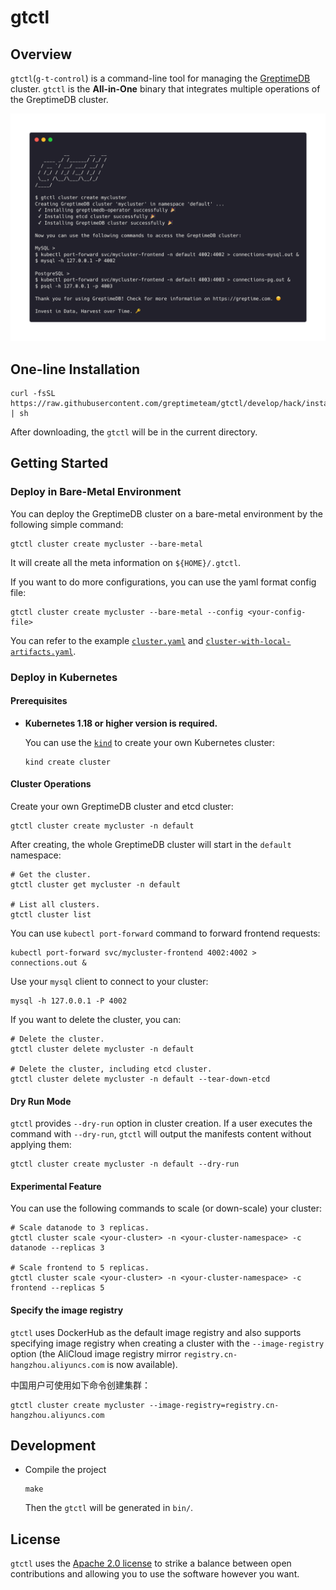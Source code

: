# gtctl

## Overview

`gtctl`(`g-t-control`) is a command-line tool for managing the [GreptimeDB](https://github.com/GrepTimeTeam/greptimedb) cluster. `gtctl` is the **All-in-One** binary that integrates multiple operations of the GreptimeDB cluster.

<p align="center">
<img alt="screenshot" src="./docs/images/screenshot.png" width="800px">
</p>

## One-line Installation

```console
curl -fsSL https://raw.githubusercontent.com/greptimeteam/gtctl/develop/hack/install.sh | sh
```

After downloading, the `gtctl` will be in the current directory.

## Getting Started

### Deploy in Bare-Metal Environment

You can deploy the GreptimeDB cluster on a bare-metal environment by the following simple command:

```console
gtctl cluster create mycluster --bare-metal
```

It will create all the meta information on `${HOME}/.gtctl`.

If you want to do more configurations, you can use the yaml format config file:

```console
gtctl cluster create mycluster --bare-metal --config <your-config-file>
```

You can refer to the example [`cluster.yaml`](./examples/bare-metal/cluster.yaml) and [`cluster-with-local-artifacts.yaml`](./examples/bare-metal/cluster-with-local-artifacts.yaml).

### Deploy in Kubernetes

#### Prerequisites

- **Kubernetes 1.18 or higher version is required.**

  You can use the [`kind`](https://kind.sigs.k8s.io/) to create your own Kubernetes cluster:

  ```console
  kind create cluster
  ```

#### Cluster Operations

Create your own GreptimeDB cluster and etcd cluster:

```console
gtctl cluster create mycluster -n default
```

After creating, the whole GreptimeDB cluster will start in the `default` namespace:

```console
# Get the cluster.
gtctl cluster get mycluster -n default

# List all clusters.
gtctl cluster list
```

You can use `kubectl port-forward` command to forward frontend requests:

```console
kubectl port-forward svc/mycluster-frontend 4002:4002 > connections.out &
```

Use your `mysql` client to connect to your cluster:

```console
mysql -h 127.0.0.1 -P 4002
```

If you want to delete the cluster, you can:

```console
# Delete the cluster.
gtctl cluster delete mycluster -n default

# Delete the cluster, including etcd cluster.
gtctl cluster delete mycluster -n default --tear-down-etcd
```

#### Dry Run Mode

`gtctl` provides `--dry-run` option in cluster creation. If a user executes the command with `--dry-run`, `gtctl` will output the manifests content without applying them:

```console
gtctl cluster create mycluster -n default --dry-run
```

#### Experimental Feature

You can use the following commands to scale (or down-scale) your cluster:

```console
# Scale datanode to 3 replicas.
gtctl cluster scale <your-cluster> -n <your-cluster-namespace> -c datanode --replicas 3

# Scale frontend to 5 replicas.
gtctl cluster scale <your-cluster> -n <your-cluster-namespace> -c frontend --replicas 5
```

#### Specify the image registry

`gtctl` uses DockerHub as the default image registry and also supports specifying image registry when creating a cluster with the `--image-registry` option (the AliCloud image registry mirror `registry.cn-hangzhou.aliyuncs.com` is now available).

中国用户可使用如下命令创建集群：

```console
gtctl cluster create mycluster --image-registry=registry.cn-hangzhou.aliyuncs.com
```

## Development

- Compile the project

  ```console
  make
  ```

  Then the `gtctl` will be generated in `bin/`.

## License

`gtctl` uses the [Apache 2.0 license](./LICENSE) to strike a balance between open contributions and allowing you to use the software however you want.

